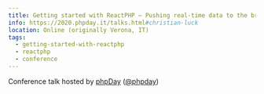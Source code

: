 ```yaml
---
title: Getting started with ReactPHP – Pushing real-time data to the browser
info: https://2020.phpday.it/talks.html#christian-luck
location: Online (originally Verona, IT)
tags:
  - getting-started-with-reactphp
  - reactphp
  - conference
---
```

Conference talk hosted by [phpDay](https://phpday.it/) ([@phpday](https://twitter.com/phpday))
